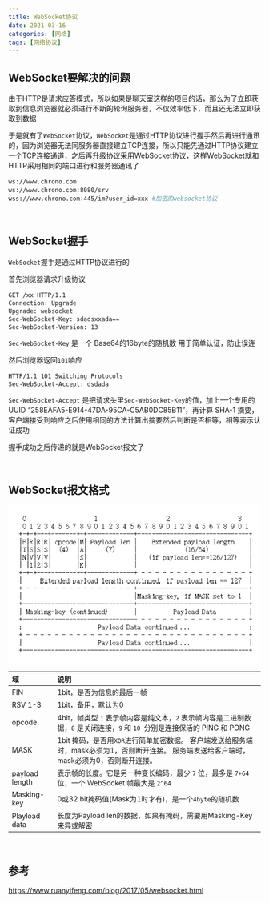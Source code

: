 ```yaml
---
title: WebSocket协议
date: 2021-03-16
categories: [网络]
tags: [网络协议]
---
```


##  WebSocket要解决的问题

由于HTTP是请求应答模式，所以如果是聊天室这样的项目的话，那么为了立即获取到信息浏览器就必须进行不断的轮询服务器，不仅效率低下，而且还无法立即获取到数据

于是就有了`WebSocket`协议，`WebSocket`是通过HTTP协议进行握手然后再进行通讯的，因为浏览器无法同服务器直接建立TCP连接，所以只能先通过HTTP协议建立一个TCP连接通道，之后再升级协议采用WebSocket协议，这样WebSocket就和HTTP采用相同的端口进行和服务器通讯了

```bash
ws://www.chrono.com
ws://www.chrono.com:8080/srv
wss://www.chrono.com:445/im?user_id=xxx #加密的websocket协议
```

​    

## WebSocket握手

`WebSocket`握手是通过HTTP协议进行的

首先浏览器请求升级协议

```http
GET /xx HTTP/1.1
Connection: Upgrade
Upgrade: websocket
Sec-WebSocket-Key: sdadsxxada==
Sec-WebSocket-Version: 13
```

`Sec-WebSocket-Key` 是一个 Base64的16byte的随机数 用于简单认证，防止误连

然后浏览器返回`101`响应

```http
HTTP/1.1 101 Switching Protocols
Sec-WebSocket-Accept: dsdada
```

`Sec-WebSocket-Accept` 是把请求头里`Sec-WebSocket-Key`的值，加上一个专用的 UUID “258EAFA5-E914-47DA-95CA-C5AB0DC85B11”，再计算 SHA-1 摘要，客户端接受到响应之后使用相同的方法计算出摘要然后判断是否相等，相等表示认证成功

握手成功之后传递的就是WebSocket报文了

​    

## WebSocket报文格式

![](https://raw.githubusercontent.com/biningo/cdn/master/img1/websocket.png)

| 域             | 说明                                                         |
| :------------- | :----------------------------------------------------------- |
| FIN            | 1bit，是否为信息的最后一帧                                   |
| RSV 1-3        | 1bit，备用，默认为0                                          |
| opcode         | 4bit，帧类型 `1` 表示帧内容是纯文本，`2` 表示帧内容是二进制数据，`8` 是关闭连接，`9` 和 `10 `分别是连接保活的 PING 和 PONG |
| MASK           | 1bit 掩码，是否用`XOR`进行简单加密数据。 客户端发送给服务端时，mask必须为1，否则断开连接。 服务端发送给客户端时，mask必须为0，否则断开连接。 |
| payload length | 表示帧的长度。它是另一种变长编码，最少 `7` 位，最多是 `7+64` 位，一个 WebSocket 帧最大是 `2^64` |
| Masking-key    | 0或32 bit掩码值(Mask为1时才有)，是一个`4byte`的随机数        |
| Playload data  | 长度为Payload len的数据，如果有掩码，需要用Masking-Key来异或解密 |

​    

## 参考

https://www.ruanyifeng.com/blog/2017/05/websocket.html